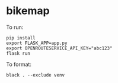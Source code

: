 # bikemap

To run:

```
pip install
export FLASK_APP=app.py
export OPENROUTESERVICE_API_KEY="abc123"
flask run
```

To format:

```
black . --exclude venv
```
